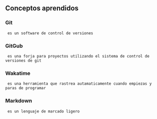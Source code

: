 ## Conceptos aprendidos
### Git
~~~
 es un software de control de versiones 
~~~

### GitGub
~~~
 es una forja para proyectos utilizando el sistema de control de versiones de git 
~~~  

### Wakatime 
~~~
 es una herramienta que rastrea autamaticamente cuando empiezas y paras de programar 
~~~

### Markdown 
~~~
 es un lenguaje de marcado ligero 
~~~
